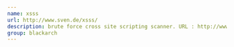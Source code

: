 ```yaml
---
name: xsss
url: http://www.sven.de/xsss/
description: brute force cross site scripting scanner. URL : http://www.sven.de/xsss/ Groups : blackarch blackarch-webapp blackarch-fuzzer blackarch-scanner
group: blackarch
---
```

